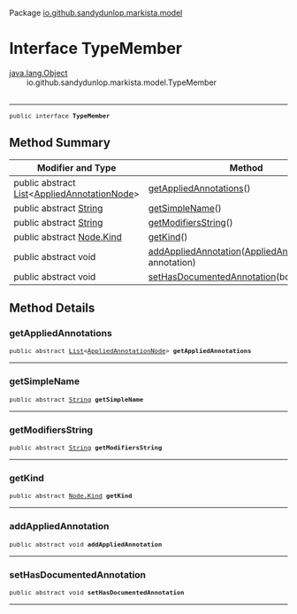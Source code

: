 Package [io.github.sandydunlop.markista.model](index.md)

# Interface TypeMember
[java.lang.Object](https://docs.oracle.com/en/java/javase/24/docs/api/java.base/java/lang/Object.html)<br/>
        io.github.sandydunlop.markista.model.TypeMember<br/>
<br/>

----

<span style="font-family: monospace; font-size: 80%;">public interface __TypeMember__</span>


## Method Summary

| Modifier and Type                                                                                                                                           | Method                                                                                                      | Description |
|-------------------------------------------------------------------------------------------------------------------------------------------------------------|-------------------------------------------------------------------------------------------------------------|-------------|
| public abstract [List](https://docs.oracle.com/en/java/javase/24/docs/api/java.base/java/util/List.html)<[AppliedAnnotationNode](AppliedAnnotationNode.md)> | [getAppliedAnnotations](#getappliedannotations)()                                                           |             |
| public abstract [String](https://docs.oracle.com/en/java/javase/24/docs/api/java.base/java/lang/String.html)                                                | [getSimpleName](#getsimplename)()                                                                           |             |
| public abstract [String](https://docs.oracle.com/en/java/javase/24/docs/api/java.base/java/lang/String.html)                                                | [getModifiersString](#getmodifiersstring)()                                                                 |             |
| public abstract [Node.Kind](Node.Kind.md)                                                                                                                   | [getKind](#getkind)()                                                                                       |             |
| public abstract void                                                                                                                                        | [addAppliedAnnotation](#addappliedannotation)([AppliedAnnotationNode](AppliedAnnotationNode.md) annotation) |             |
| public abstract void                                                                                                                                        | [setHasDocumentedAnnotation](#sethasdocumentedannotation)(boolean b)                                        |             |

## Method Details

### getAppliedAnnotations

<span style="font-family: monospace; font-size: 80%;">public abstract [List](https://docs.oracle.com/en/java/javase/24/docs/api/java.base/java/util/List.html)<[AppliedAnnotationNode](AppliedAnnotationNode.md)> __getAppliedAnnotations__</span>




---

### getSimpleName

<span style="font-family: monospace; font-size: 80%;">public abstract [String](https://docs.oracle.com/en/java/javase/24/docs/api/java.base/java/lang/String.html) __getSimpleName__</span>




---

### getModifiersString

<span style="font-family: monospace; font-size: 80%;">public abstract [String](https://docs.oracle.com/en/java/javase/24/docs/api/java.base/java/lang/String.html) __getModifiersString__</span>




---

### getKind

<span style="font-family: monospace; font-size: 80%;">public abstract [Node.Kind](Node.Kind.md) __getKind__</span>




---

### addAppliedAnnotation

<span style="font-family: monospace; font-size: 80%;">public abstract void __addAppliedAnnotation__</span>




---

### setHasDocumentedAnnotation

<span style="font-family: monospace; font-size: 80%;">public abstract void __setHasDocumentedAnnotation__</span>




---

